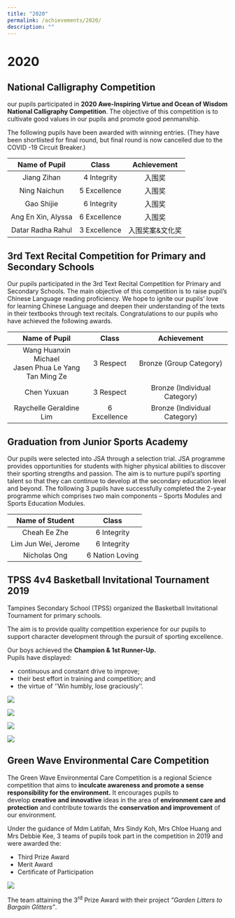 ```yaml
---
title: "2020"
permalink: /achievements/2020/
description: ""
---
```

# 2020

National Calligraphy Competition
--------------------------------

our pupils participated in **2020 Awe-Inspiring Virtue and Ocean of Wisdom National Calligraphy Competition**. The objective of this competition is to cultivate good values in our pupils and promote good penmanship.  
  
The following pupils have been awarded with winning entries. (They have been shortlisted for final round, but final round is now cancelled due to the COVID -19 Circuit Breaker.)

|    Name of Pupil    |     Class     |    Achievement   |
|:-------------------:|:-------------:|:----------------:|
|     Jiang Zihan     |  4 Integrity  |      入围奖      |
|     Ning Naichun    |  5 Excellence |      入围奖      |
|      Gao Shijie     |  6 Integrity  |      入围奖      |
|  Ang En Xin, Alyssa | 6 Excellence  |      入围奖      |
|   Datar Radha Rahul | 3 Excellence  |  入围奖案&文化奖 |

3rd Text Recital Competition for Primary and Secondary Schools
--------------------------------------------------------------

Our pupils participated in the 3rd Text Recital Competition for Primary and Secondary Schools. The main objective of this competition is to raise pupil’s Chinese Language reading proficiency. We hope to ignite our pupils’ love for learning Chinese Language and deepen their understanding of the texts in their textbooks through text recitals. Congratulations to our pupils who have achieved the following awards.

|                       Name of Pupil                       |     Class    |          Achievement         |
|:---------------------------------------------------------:|:------------:|:----------------------------:|
| Wang Huanxin Michael<br>Jasen Phua Le Yang<br>Tan Ming Ze |   3 Respect  |    Bronze (Group Category)   |
|                        Chen Yuxuan                        |   3 Respect  | Bronze (Individual Category) |
|                   Raychelle Geraldine Lim                 | 6 Excellence | Bronze (Individual Category) |

Graduation from Junior Sports Academy
-------------------------------------

Our pupils were selected into JSA through a selection trial. JSA programme provides opportunities for students with higher physical abilities to discover their sporting strengths and passion. The aim is to nurture pupil’s sporting talent so that they can continue to develop at the secondary education level and beyond. The following 3 pupils have successfully completed the 2-year programme which comprises two main components – Sports Modules and Sports Education Modules.

|    Name of Student   |       Class      |
|:--------------------:|:----------------:|
|     Cheah Ee Zhe     |    6 Integrity   |
| Lim Jun Wei,  Jerome |    6 Integrity   |
|      Nicholas Ong    | 6 Nation Loving  |

TPSS 4v4 Basketball Invitational Tournament 2019
------------------------------------------------

Tampines Secondary School (TPSS) organized the Basketball Invitational Tournament for primary schools.  
  
The aim is to provide quality competition experience for our pupils to support character development through the pursuit of sporting excellence.  
  
Our boys achieved the **Champion & 1st Runner-Up.**  
Pupils have displayed:  

*   continuous and constant drive to improve;
*   their best effort in training and competition; and
*   the virtue of ‘’Win humbly, lose graciously’’.


![](/images/Achievements/2020/2020_Basketball_1.jpg)

![](/images/Achievements/2020/2020_Basketball_2.jpg)

![](/images/Achievements/2020/2020_Basketball_3.jpg)

![](/images/Achievements/2020/2020_Basketball_4.jpg)


Green Wave Environmental Care Competition
-----------------------------------------

The Green Wave Environmental Care Competition is a regional Science competition that aims to **inculcate awareness and promote a sense responsibility for the environment.** It encourages pupils to develop **creative and innovative** ideas in the area of **environment care and protection** and contribute towards the **conservation and improvement** of our environment.  
  
Under the guidance of Mdm Latifah, Mrs Sindy Koh, Mrs Chloe Huang and Mrs Debbie Kee, 3 teams of pupils took part in the competition in 2019 and were awarded the:  
  

*   Third Prize Award
*   Merit Award
*   Certificate of Participation

![](/images/Achievements/2020/2020_GreenWave_1.jpg)

The team attaining the 3<sup>rd</sup> Prize Award with their project *"Garden Litters to Bargain Glitters”*.
